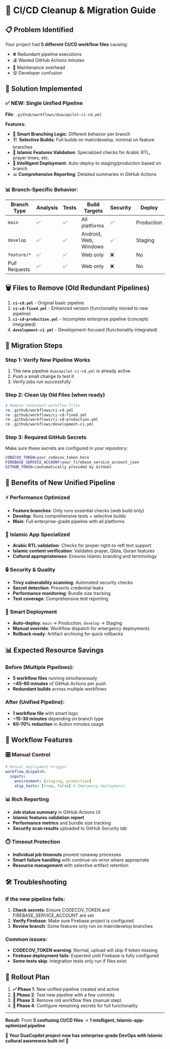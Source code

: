# 🧹 CI/CD Cleanup & Migration Guide

## 📋 **Problem Identified**

Your project had **5 different CI/CD workflow files** causing:

- ❌ Redundant pipeline executions
- 💰 Wasted GitHub Actions minutes
- 🔄 Maintenance overhead
- 😵 Developer confusion

## 🎯 **Solution Implemented**

### ✅ **NEW: Single Unified Pipeline**

**File**: `.github/workflows/duacopilot-ci-cd.yml`

**Features:**

- 🔄 **Smart Branching Logic**: Different behavior per branch
- 🏗️ **Selective Builds**: Full builds on main/develop, minimal on feature branches
- 🕌 **Islamic Features Validation**: Specialized checks for Arabic RTL, prayer times, etc.
- 🚢 **Intelligent Deployment**: Auto-deploy to staging/production based on branch
- 📊 **Comprehensive Reporting**: Detailed summaries in GitHub Actions

### 📊 **Branch-Specific Behavior:**

| Branch Type   | Analysis | Tests | Build Targets         | Security | Deploy     |
| ------------- | -------- | ----- | --------------------- | -------- | ---------- |
| `main`        | ✅       | ✅    | All platforms         | ✅       | Production |
| `develop`     | ✅       | ✅    | Android, Web, Windows | ✅       | Staging    |
| `feature/*`   | ✅       | ✅    | Web only              | ❌       | No         |
| Pull Requests | ✅       | ✅    | Web only              | ❌       | No         |

## 🗑️ **Files to Remove (Old Redundant Pipelines)**

1. **`ci-cd.yml`** - Original basic pipeline
2. **`ci-cd-fixed.yml`** - Enhanced version (functionality moved to new pipeline)
3. **`ci-cd-production.yml`** - Incomplete enterprise pipeline (concepts integrated)
4. **`development-ci.yml`** - Development-focused (functionality integrated)

## 🚀 **Migration Steps**

### Step 1: Verify New Pipeline Works

1. The new pipeline `duacopilot-ci-cd.yml` is already active
2. Push a small change to test it
3. Verify jobs run successfully

### Step 2: Clean Up Old Files (when ready)

```bash
# Remove redundant workflow files
rm .github/workflows/ci-cd.yml
rm .github/workflows/ci-cd-fixed.yml
rm .github/workflows/ci-cd-production.yml
rm .github/workflows/development-ci.yml
```

### Step 3: Required GitHub Secrets

Make sure these secrets are configured in your repository:

```bash
CODECOV_TOKEN=your_codecov_token_here
FIREBASE_SERVICE_ACCOUNT=your_firebase_service_account_json
GITHUB_TOKEN=(automatically provided by GitHub)
```

## 🎯 **Benefits of New Unified Pipeline**

### ⚡ **Performance Optimized**

- **Feature branches**: Only runs essential checks (web build only)
- **Develop**: Runs comprehensive tests + selective builds
- **Main**: Full enterprise-grade pipeline with all platforms

### 🕌 **Islamic App Specialized**

- **Arabic RTL validation**: Checks for proper right-to-left text support
- **Islamic content verification**: Validates prayer, Qibla, Quran features
- **Cultural appropriateness**: Ensures Islamic branding and terminology

### 🔒 **Security & Quality**

- **Trivy vulnerability scanning**: Automated security checks
- **Secret detection**: Prevents credential leaks
- **Performance monitoring**: Bundle size tracking
- **Test coverage**: Comprehensive test reporting

### 🚢 **Smart Deployment**

- **Auto-deploy**: `main` → Production, `develop` → Staging
- **Manual override**: Workflow dispatch for emergency deployments
- **Rollback ready**: Artifact archiving for quick rollbacks

## 📊 **Expected Resource Savings**

### Before (Multiple Pipelines):

- **5 workflow files** running simultaneously
- **~45-60 minutes** of GitHub Actions per push
- **Redundant builds** across multiple workflows

### After (Unified Pipeline):

- **1 workflow file** with smart logic
- **~15-30 minutes** depending on branch type
- **60-70% reduction** in Action minutes usage

## 🔧 **Workflow Features**

### 🎛️ **Manual Control**

```yaml
# Manual deployment trigger
workflow_dispatch:
  inputs:
    environment: [staging, production]
    skip_tests: [true, false] # Emergency deployments
```

### 📊 **Rich Reporting**

- **Job status summary** in GitHub Actions UI
- **Islamic features validation report**
- **Performance metrics** and bundle size tracking
- **Security scan results** uploaded to GitHub Security tab

### ⏱️ **Timeout Protection**

- **Individual job timeouts** prevent runaway processes
- **Smart failure handling** with continue-on-error where appropriate
- **Resource management** with selective artifact retention

## 🛠️ **Troubleshooting**

### If the new pipeline fails:

1. **Check secrets**: Ensure CODECOV_TOKEN and FIREBASE_SERVICE_ACCOUNT are set
2. **Verify Firebase**: Make sure Firebase project is configured
3. **Review branch**: Some features only run on main/develop branches

### Common issues:

- **CODECOV_TOKEN warning**: Normal, upload will skip if token missing
- **Firebase deployment fails**: Expected until Firebase is fully configured
- **Some tests skip**: Integration tests only run if files exist

## 🎉 **Rollout Plan**

1. **✅ Phase 1**: New unified pipeline created and active
2. **🔄 Phase 2**: Test new pipeline with a few commits
3. **🧹 Phase 3**: Remove old workflow files (manual step)
4. **🚀 Phase 4**: Configure remaining secrets for full functionality

---

**Result**: From **5 confusing CI/CD files** → **1 intelligent, Islamic-app-optimized pipeline**

**🕌 Your DuaCopilot project now has enterprise-grade DevOps with Islamic cultural awareness built-in! 🤲**

